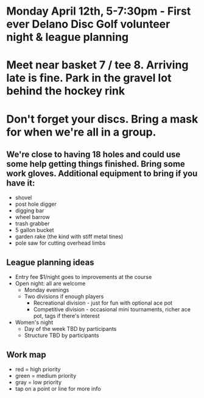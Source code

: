 # Monday April 12th, 5-7:30pm - First ever Delano Disc Golf volunteer night & league planning
# Meet near basket 7 / tee 8. Arriving late is fine. Park in the gravel lot behind the hockey rink
# Don't forget your discs. Bring a mask for when we're all in a group.

## We're close to having 18 holes and could use some help getting things finished. Bring some work gloves. Additional equipment to bring if you have it:

* shovel
* post hole digger
* digging bar
* wheel barrow
* trash grabber
* 5 gallon bucket
* garden rake (the kind with stiff metal tines)
* pole saw for cutting overhead limbs

## League planning ideas

* Entry fee $1/night goes to improvements at the course
* Open night: all are welcome
  * Monday evenings
  * Two divisions if enough players
    * Recreational division - just for fun with optional ace pot
    * Competitive division - occasional mini tournaments, richer ace pot, tags if there's interest
* Women's night
  * Day of the week TBD by participants
  * Structure TBD by participants
## Work map
* red = high priority
* green = medium priority
* gray = low priority
* tap on a point or line for more info

<script src="https://embed.github.com/view/geojson/tdgrosshuesch/Delano-Disc-Golf/main/work_locations.geojson"></script>
